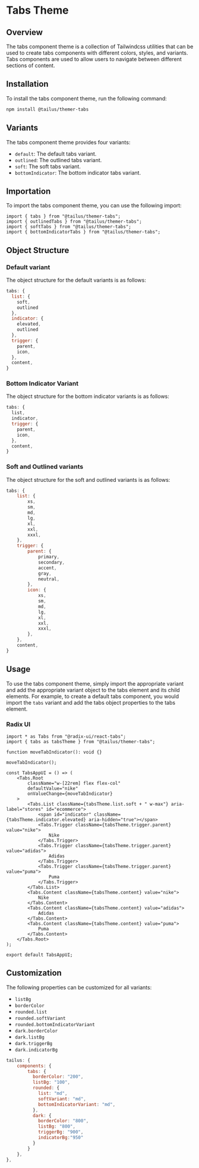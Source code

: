 # Tabs Theme

## Overview

The tabs component theme is a collection of Tailwindcss utilities that can be used to create tabs components with different colors, styles, and variants. Tabs components are used to allow users to navigate between different sections of content.

## Installation

To install the tabs component theme, run the following command:

```bash
npm install @tailus/themer-tabs
```

## Variants

The tabs component theme provides four variants:

-   `default`: The default tabs variant.
-   `outlined`: The outlined tabs variant.
-   `soft`: The soft tabs variant.
-   `bottomIndicator`: The bottom indicator tabs variant.

## Importation

To import the tabs component theme, you can use the following import:

```tsx
import { tabs } from "@tailus/themer-tabs";
import { outlinedTabs } from "@tailus/themer-tabs";
import { softTabs } from "@tailus/themer-tabs";
import { bottomIndicatorTabs } from "@tailus/themer-tabs";
```

## Object Structure

### Default variant

The object structure for the default variants is as follows:

```js
tabs: {
  list: {
    soft,
    outlined
  },
  indicator: {
    elevated,
    outlined
  },
  trigger: {
    parent,
    icon,
  },
  content,
}
```

### Bottom Indicator Variant

The object structure for the bottom indicator variants is as follows:

```js
tabs: {
  list,
  indicator,
  trigger: {
    parent,
    icon,
  },
  content,
}
```

### Soft and Outlined variants

The object structure for the soft and outlined variants is as follows:

```js
tabs: {
    list: {
        xs,
        sm,
        md,
        lg,
        xl,
        xxl,
        xxxl,
    },
    trigger: {
        parent: {
            primary,
            secondary,
            accent,
            gray,
            neutral,
        },
        icon: {
            xs,
            sm,
            md,
            lg,
            xl,
            xxl,
            xxxl,
        },
    },
    content,
}
```

## Usage

To use the tabs component theme, simply import the appropriate variant and add the appropriate variant object to the tabs element and its child elements. For example, to create a default tabs component, you would import the `tabs` variant and add the tabs object properties to the tabs element.

### Radix UI

```tsx
import * as Tabs from "@radix-ui/react-tabs";
import { tabs as tabsTheme } from "@tailus/themer-tabs";

function moveTabIndicator(): void {}

moveTabIndicator();

const TabsAppUI = () => (
    <Tabs.Root
        className="w-[22rem] flex flex-col"
        defaultValue="nike"
        onValueChange={moveTabIndicator}
    >
        <Tabs.List className={tabsTheme.list.soft + " w-max"} aria-label="stores" id="ecommerce">
            <span id="indicator" className={tabsTheme.indicator.elevated} aria-hidden="true"></span>
            <Tabs.Trigger className={tabsTheme.trigger.parent} value="nike">
                Nike
            </Tabs.Trigger>
            <Tabs.Trigger className={tabsTheme.trigger.parent} value="adidas">
                Adidas
            </Tabs.Trigger>
            <Tabs.Trigger className={tabsTheme.trigger.parent} value="puma">
                Puma
            </Tabs.Trigger>
        </Tabs.List>
        <Tabs.Content className={tabsTheme.content} value="nike">
            Nike
        </Tabs.Content>
        <Tabs.Content className={tabsTheme.content} value="adidas">
            Adidas
        </Tabs.Content>
        <Tabs.Content className={tabsTheme.content} value="puma">
            Puma
        </Tabs.Content>
    </Tabs.Root>
);

export default TabsAppUI;
```

## Customization

The following properties can be customized for all variants:

-   `listBg`
-   `borderColor`
-   `rounded.list`
-   `rounded.softVariant`
-   `rounded.bottomIndicatorVariant`
-   `dark.borderColor`
-   `dark.listBg`
-   `dark.triggerBg`
-   `dark.indicatorBg`

```js
tailus: {
    components: {
        tabs: {
          borderColor: "200",
          listBg: "100",
          rounded: {
            list: "md",
            softVariant: "md",
            bottomIndicatorVariant: "md",
          },
          dark: {
            borderColor: "800",
            listBg: "800",
            triggerBg: "900",
            indicatorBg:"950"
          }
        }
    },
},
```
